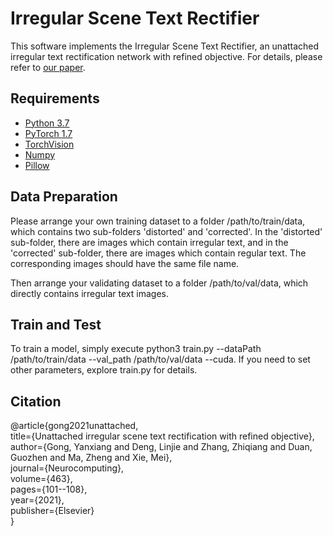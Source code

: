 # Irregular Scene Text Rectifier

This software implements the Irregular Scene Text Rectifier, an unattached irregular text rectification network with refined objective. For details, please refer to [our paper](https://www.sciencedirect.com/science/article/pii/S0925231221012315).

## Requirements
* [Python 3.7](https://www.python.org/)
* [PyTorch 1.7](https://pytorch.org/)
* [TorchVision](https://pypi.org/project/torchvision/)
* [Numpy](https://pypi.org/project/numpy/)
* [Pillow](https://pypi.org/project/Pillow/) 

## Data Preparation
Please arrange your own training dataset to a folder /path/to/train/data, which contains two sub-folders 'distorted' and 'corrected'. In the 'distorted' sub-folder, there are images which contain irregular text, and in the 'corrected' sub-folder, there are images which contain regular text. The corresponding images should have the same file name.

Then arrange your validating dataset to a folder /path/to/val/data, which directly contains irregular text images.

## Train and Test
To train a model, simply execute python3 train.py --dataPath /path/to/train/data --val_path /path/to/val/data --cuda. If you need to set other parameters, explore train.py for details.

## Citation
@article{gong2021unattached,   
  title={Unattached irregular scene text rectification with refined objective},   
  author={Gong, Yanxiang and Deng, Linjie and Zhang, Zhiqiang and Duan, Guozhen and Ma, Zheng and Xie, Mei},   
  journal={Neurocomputing},   
  volume={463},   
  pages={101--108},   
  year={2021},   
  publisher={Elsevier}   
}
